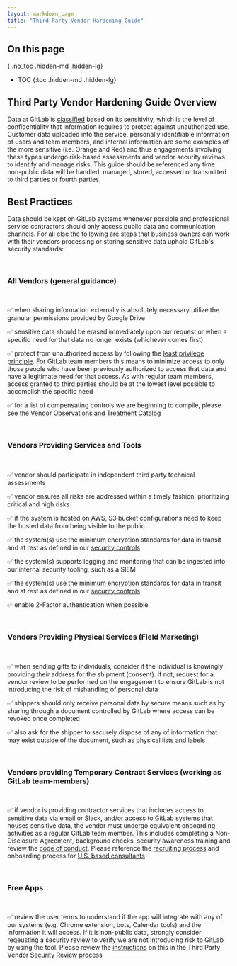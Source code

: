 ```yaml
---
layout: markdown_page
title: "Third Party Vendor Hardening Guide"
---
```


## On this page
{:.no_toc .hidden-md .hidden-lg}

- TOC
{:toc .hidden-md .hidden-lg}

## Third Party Vendor Hardening Guide Overview
Data at GitLab is [classified](/handbook/engineering/security/data-classification-standard.html) 
based on its sensitivity, which is the level of confidentiality that information
requires to protect against unauthorized use. Customer data uploaded into the service, personally identifiable
information of users and team members, and internal information are some examples 
of the more sensitive (i.e. Orange and Red) and thus engagements involving 
these types undergo risk-based assessments and vendor security reviews to identify and
manage risks. This guide should be referenced any time non-public data will be 
handled, managed, stored, accessed or transmitted to third parties or fourth parties.

## Best Practices

Data should be kept on GitLab systems whenever possible and professional service
contractors should only access public data and communication channels. For all 
else the following are steps that business owners can work with their vendors 
processing or storing sensitive data uphold GitLab's security standards:
 
 <br>

### All Vendors (general guidance)

<br>

✅ when sharing information externally is absolutely necessary utilize the granular permissions provided by Google Drive 

✅ sensitive data should be erased immediately upon our request or when a specific need for that data no longer exists (whichever comes first)

✅ protect from unauthorized access by following the [least privilege principle](/handbook/engineering/security/Access-Management-Policy.html#principle-of-least-privilege). For GitLab team members this means to minimize access to only those people who have 
        been previously authorized to access that data and have a legitimate need for that access. As with regular team members, access granted to third parties should be at the lowest level possible to accomplish the specific need

✅ for a list of compensating controls we are beginning to compile, please see the [Vendor Observations and Treatment Catalog](https://docs.google.com/spreadsheets/d/1llZkgIQMwky91YQBH40qfvs_BQR5z7Np81tczCJg0Bo)


<br>

### Vendors Providing Services and Tools

<br>

✅ vendor should participate in independent third party technical assessments

✅ vendor ensures all risks are addressed within a timely fashion, prioritizing critical and high risks

✅ if the system is hosted on AWS, S3 bucket configurations need to keep the hosted data from being visible to the public

✅ the system(s) use the minimum encryption standards for data in transit and at rest as defined in our [security controls](handbook/engineering/security/sec-controls.html#data-management)

✅ the system(s) supports logging and monitoring that can be ingested into our internal security tooling, such as a SIEM

✅ the system(s) use the minimum encryption standards for data in transit and at rest as defined in our [security controls](hhandbook/engineering/security/sec-controls.html#data-management)

✅ enable 2-Factor authentication when possible


<br>

### Vendors Providing Physical Services (Field Marketing) 

<br>

✅ when sending gifts to individuals, consider if the individual is knowingly providing their address for the shipment (consent). If not, request for a vendor review to be performed on the engagement to ensure GitLab is not introducing the risk of mishandling of personal data 

✅ shippers should only receive personal data by secure means such as by sharing through a document controlled by GitLab where access can be revoked once completed 

✅ also ask for the shipper to securely dispose of any of information that may exist outside of the document, such as physical lists and labels


<br>

### Vendors providing Temporary Contract Services (working as GitLab team-members)

<br>

✅ if vendor is providing contractor services that includes access to sensitive data via email or Slack, and/or access to GitLab systems that houses sensitive data, 
   the vendor must undergo equivalent onboarding activities as a regular GitLab team member. This includes completing a Non-Disclosure Agreement, background checks, security awareness training and review the [code of conduct](/handbook/people-group/code-of-conduct/). Please reference the [recruiting process](/handbook/hiring/recruiting-framework/ces-contract-processes/) and onboarding process for [U.S. based consultants](/handbook/people-group/general-onboarding/onboarding-processes/#onboarding-for-us-based-consultants)
 
 <br>
 
### Free Apps

<br>

✅ review the user terms to understand if the app will integrate with any of our systems (e.g. Chrome extension, bots, Calendar tools) and the information it will access. If it is non-public data, strongly consider reqeusting a security review to verify we are not introducing risk to GitLab by using the tool. Please review the [instructions](/handbook/engineering/security/security-assurance/security-compliance/third-party-vendor-security-review.html#free-apps) on this in the Third Party Vendor Security Review process
